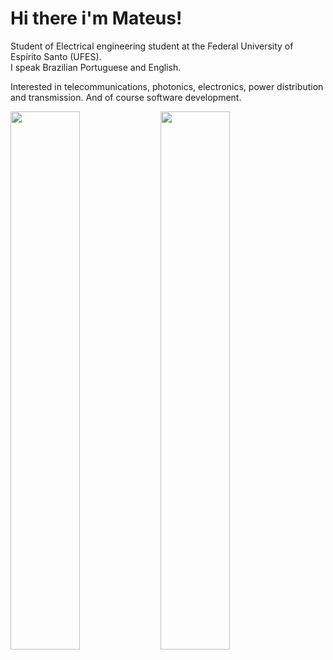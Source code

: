 # Hi there i'm Mateus!    
Student of Electrical engineering student at the Federal University of Espírito Santo (UFES).  
I speak Brazilian Portuguese and English.

Interested in telecommunications, photonics, electronics, power distribution and transmission. And of course software development.

<img align="left" width="47%" src="https://github-readme-stats.vercel.app/api?username=mateussc12&show_icons=true&theme=dracula" />

<img align="left" width="47%" src="https://github-readme-stats.vercel.app/api/top-langs/?username=mateussc12&layout=compact" />

